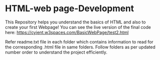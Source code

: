 # HTML-web page-Development
This Repository helps you understand the basics of HTML and also to create your first Webpage!
You can see the live version of the final code here: https://cyient.w3spaces.com/BasicWebPage/test2.html

Refer readme.txt file in each folder which contains information to read for the corresponding .html file in same folders. Follow folders as per updated number order to understand the project efficiently.
